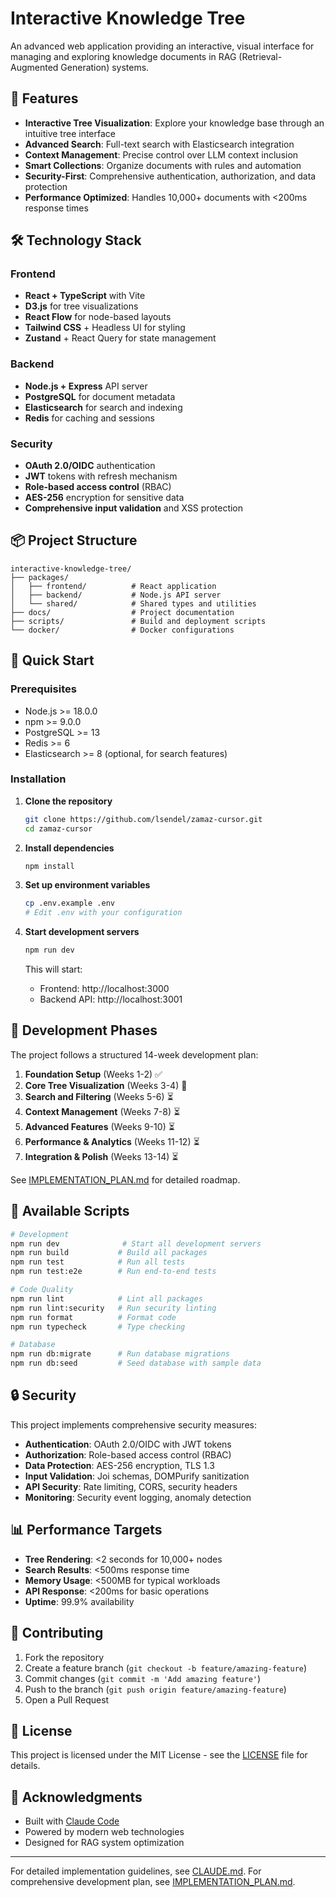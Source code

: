 # Interactive Knowledge Tree

An advanced web application providing an interactive, visual interface for managing and exploring knowledge documents in RAG (Retrieval-Augmented Generation) systems.

## 🚀 Features

- **Interactive Tree Visualization**: Explore your knowledge base through an intuitive tree interface
- **Advanced Search**: Full-text search with Elasticsearch integration
- **Context Management**: Precise control over LLM context inclusion
- **Smart Collections**: Organize documents with rules and automation
- **Security-First**: Comprehensive authentication, authorization, and data protection
- **Performance Optimized**: Handles 10,000+ documents with <200ms response times

## 🛠️ Technology Stack

### Frontend
- **React + TypeScript** with Vite
- **D3.js** for tree visualizations
- **React Flow** for node-based layouts
- **Tailwind CSS** + Headless UI for styling
- **Zustand** + React Query for state management

### Backend
- **Node.js + Express** API server
- **PostgreSQL** for document metadata
- **Elasticsearch** for search and indexing
- **Redis** for caching and sessions

### Security
- **OAuth 2.0/OIDC** authentication
- **JWT** tokens with refresh mechanism
- **Role-based access control** (RBAC)
- **AES-256** encryption for sensitive data
- **Comprehensive input validation** and XSS protection

## 📦 Project Structure

```
interactive-knowledge-tree/
├── packages/
│   ├── frontend/          # React application
│   ├── backend/           # Node.js API server  
│   └── shared/            # Shared types and utilities
├── docs/                  # Project documentation
├── scripts/               # Build and deployment scripts
└── docker/                # Docker configurations
```

## 🚀 Quick Start

### Prerequisites

- Node.js >= 18.0.0
- npm >= 9.0.0
- PostgreSQL >= 13
- Redis >= 6
- Elasticsearch >= 8 (optional, for search features)

### Installation

1. **Clone the repository**
   ```bash
   git clone https://github.com/lsendel/zamaz-cursor.git
   cd zamaz-cursor
   ```

2. **Install dependencies**
   ```bash
   npm install
   ```

3. **Set up environment variables**
   ```bash
   cp .env.example .env
   # Edit .env with your configuration
   ```

4. **Start development servers**
   ```bash
   npm run dev
   ```

   This will start:
   - Frontend: http://localhost:3000
   - Backend API: http://localhost:3001

## 📖 Development Phases

The project follows a structured 14-week development plan:

1. **Foundation Setup** (Weeks 1-2) ✅ 
2. **Core Tree Visualization** (Weeks 3-4) 🔄
3. **Search and Filtering** (Weeks 5-6) ⏳
4. **Context Management** (Weeks 7-8) ⏳
5. **Advanced Features** (Weeks 9-10) ⏳
6. **Performance & Analytics** (Weeks 11-12) ⏳
7. **Integration & Polish** (Weeks 13-14) ⏳

See [IMPLEMENTATION_PLAN.md](./IMPLEMENTATION_PLAN.md) for detailed roadmap.

## 🔧 Available Scripts

```bash
# Development
npm run dev              # Start all development servers
npm run build           # Build all packages
npm run test            # Run all tests
npm run test:e2e        # Run end-to-end tests

# Code Quality
npm run lint            # Lint all packages
npm run lint:security   # Run security linting
npm run format          # Format code
npm run typecheck       # Type checking

# Database
npm run db:migrate      # Run database migrations
npm run db:seed         # Seed database with sample data
```

## 🔒 Security

This project implements comprehensive security measures:

- **Authentication**: OAuth 2.0/OIDC with JWT tokens
- **Authorization**: Role-based access control (RBAC)
- **Data Protection**: AES-256 encryption, TLS 1.3
- **Input Validation**: Joi schemas, DOMPurify sanitization
- **API Security**: Rate limiting, CORS, security headers
- **Monitoring**: Security event logging, anomaly detection

## 📊 Performance Targets

- **Tree Rendering**: <2 seconds for 10,000+ nodes
- **Search Results**: <500ms response time
- **Memory Usage**: <500MB for typical workloads
- **API Response**: <200ms for basic operations
- **Uptime**: 99.9% availability

## 🤝 Contributing

1. Fork the repository
2. Create a feature branch (`git checkout -b feature/amazing-feature`)
3. Commit changes (`git commit -m 'Add amazing feature'`)
4. Push to the branch (`git push origin feature/amazing-feature`)
5. Open a Pull Request

## 📄 License

This project is licensed under the MIT License - see the [LICENSE](LICENSE) file for details.

## 🙏 Acknowledgments

- Built with [Claude Code](https://claude.ai/code)
- Powered by modern web technologies
- Designed for RAG system optimization

---

For detailed implementation guidelines, see [CLAUDE.md](./CLAUDE.md).
For comprehensive development plan, see [IMPLEMENTATION_PLAN.md](./IMPLEMENTATION_PLAN.md).